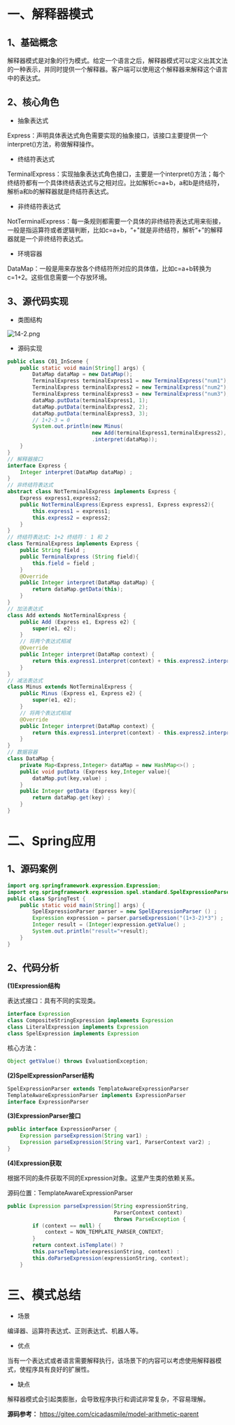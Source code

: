 # 一、解释器模式

## 1、基础概念

解释器模式是对象的行为模式。给定一个语言之后，解释器模式可以定义出其文法的一种表示，并同时提供一个解释器。客户端可以使用这个解释器来解释这个语言中的表达式。

## 2、核心角色

- 抽象表达式

Express：声明具体表达式角色需要实现的抽象接口，该接口主要提供一个interpret()方法，称做解释操作。

- 终结符表达式

TerminalExpress：实现抽象表达式角色接口，主要是一个interpret()方法；每个终结符都有一个具体终结表达式与之相对应。比如解析c=a+b，a和b是终结符，解析a和b的解释器就是终结符表达式。

- 非终结符表达式

NotTerminalExpress：每一条规则都需要一个具体的非终结符表达式用来衔接，一般是指运算符或者逻辑判断，比如c=a+b，“+"就是非终结符，解析“+”的解释器就是一个非终结符表达式。

- 环境容器

DataMap：一般是用来存放各个终结符所对应的具体值，比如c=a+b转换为c=1+2。这些信息需要一个存放环境。

## 3、源代码实现

- 类图结构

![](https://images.gitee.com/uploads/images/2022/0220/224809_508f4918_5064118.png "14-2.png")

- 源码实现

```java
public class C01_InScene {
    public static void main(String[] args) {
        DataMap dataMap = new DataMap();
        TerminalExpress terminalExpress1 = new TerminalExpress("num1");
        TerminalExpress terminalExpress2 = new TerminalExpress("num2");
        TerminalExpress terminalExpress3 = new TerminalExpress("num3");
        dataMap.putData(terminalExpress1, 1);
        dataMap.putData(terminalExpress2, 2);
        dataMap.putData(terminalExpress3, 3);
        // 1+2-3 = 0
        System.out.println(new Minus(
                           new Add(terminalExpress1,terminalExpress2), terminalExpress3)
                           .interpret(dataMap));
    }
}
// 解释器接口
interface Express {
    Integer interpret(DataMap dataMap) ;
}
// 非终结符表达式
abstract class NotTerminalExpress implements Express {
    Express express1,express2;
    public NotTerminalExpress(Express express1, Express express2){
        this.express1 = express1;
        this.express2 = express2;
    }
}
// 终结符表达式: 1+2 终结符： 1 和 2
class TerminalExpress implements Express {
    public String field ;
    public TerminalExpress (String field){
        this.field = field ;
    }
    @Override
    public Integer interpret(DataMap dataMap) {
        return dataMap.getData(this);
    }
}
// 加法表达式
class Add extends NotTerminalExpress {
    public Add (Express e1, Express e2) {
        super(e1, e2);
    }
    // 将两个表达式相减
    @Override
    public Integer interpret(DataMap context) {
        return this.express1.interpret(context) + this.express2.interpret(context);
    }
}
// 减法表达式
class Minus extends NotTerminalExpress {
    public Minus (Express e1, Express e2) {
        super(e1, e2);
    }
    // 将两个表达式相减
    @Override
    public Integer interpret(DataMap context) {
        return this.express1.interpret(context) - this.express2.interpret(context);
    }
}
// 数据容器
class DataMap {
    private Map<Express,Integer> dataMap = new HashMap<>() ;
    public void putData (Express key,Integer value){
        dataMap.put(key,value) ;
    }
    public Integer getData (Express key){
        return dataMap.get(key) ;
    }
}
```

# 二、Spring应用

## 1、源码案例

```java
import org.springframework.expression.Expression;
import org.springframework.expression.spel.standard.SpelExpressionParser;
public class SpringTest {
    public static void main(String[] args) {
        SpelExpressionParser parser = new SpelExpressionParser () ;
        Expression expression = parser.parseExpression("(1+3-2)*3") ;
        Integer result = (Integer)expression.getValue() ;
        System.out.println("result="+result);
    }
}
```

## 2、代码分析

**(1)Expression结构**

表达式接口：具有不同的实现类。

```java
interface Expression
class CompositeStringExpression implements Expression
class LiteralExpression implements Expression
class SpelExpression implements Expression
```

核心方法：

```java
Object getValue() throws EvaluationException;
```

**(2)SpelExpressionParser结构**

```java
SpelExpressionParser extends TemplateAwareExpressionParser
TemplateAwareExpressionParser implements ExpressionParser
interface ExpressionParser
```
**(3)ExpressionParser接口**

```java
public interface ExpressionParser {
    Expression parseExpression(String var1) ;
    Expression parseExpression(String var1, ParserContext var2) ;
}
```

**(4)Expression获取**

根据不同的条件获取不同的Expression对象。这里产生类的依赖关系。

源码位置：TemplateAwareExpressionParser

```java
public Expression parseExpression(String expressionString, 
                                  ParserContext context) 
                                  throws ParseException {
        if (context == null) {
            context = NON_TEMPLATE_PARSER_CONTEXT;
        }
        return context.isTemplate() ? 
        this.parseTemplate(expressionString, context) : 
        this.doParseExpression(expressionString, context);
    }
```

# 三、模式总结

- 场景

编译器、运算符表达式、正则表达式、机器人等。

- 优点

当有一个表达式或者语言需要解释执行，该场景下的内容可以考虑使用解释器模式，使程序具有良好的扩展性。

- 缺点

解释器模式会引起类膨胀，会导致程序执行和调试非常复杂，不容易理解。

**源码参考：** https://gitee.com/cicadasmile/model-arithmetic-parent